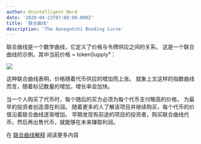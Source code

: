 ```yaml
---
author: Unintelligent Nerd
date: '2020-04-23T07:00:00.000Z'
title: '联合曲线'
description: 'The Aavegotchi Bonding Curve'
---
```


联合曲线是一个数学曲线，它定义了价格与令牌供应之间的关系。 这是一个联合曲线的示例，其中当前价格 = tokenSupply²：

<p><img class="curve" src="/curve/bonding-curve.jpg" />

这种联合曲线表明，价格随着代币供应的增加而上涨。 就象上文这样的指数曲线而言，随着标记数量的增加，增长率会加快。

当一个人购买了代币时，每个随后的买方必须为每个代币支付略高的价格， 为最早的投资者创造潜在利润。 随着更多的人了解该项目并继续购买，每个代币的价值沿着联合曲线逐渐增加。 早期发现有前途的项目的投资者，购买联合曲线代币，然后再出售代币，就能够在未来赚取利润。

在 [联合曲线解释](https://yos.io/2018/11/10/bonding-curves/) 阅读更多内容